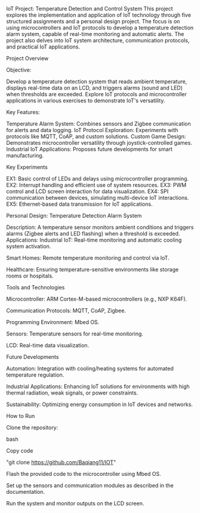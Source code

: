 IoT Project: Temperature Detection and Control System
This project explores the implementation and application of IoT technology through five structured assignments and a personal design project. The focus is on using microcontrollers and IoT protocols to develop a temperature detection alarm system, capable of real-time monitoring and automatic alerts. The project also delves into IoT system architecture, communication protocols, and practical IoT applications.

Project Overview


Objective:

Develop a temperature detection system that reads ambient temperature, displays real-time data on an LCD, and triggers alarms (sound and LED) when thresholds are exceeded.
Explore IoT protocols and microcontroller applications in various exercises to demonstrate IoT's versatility.


Key Features:

Temperature Alarm System: Combines sensors and Zigbee communication for alerts and data logging.
IoT Protocol Exploration: Experiments with protocols like MQTT, CoAP, and custom solutions.
Custom Game Design: Demonstrates microcontroller versatility through joystick-controlled games.
Industrial IoT Applications: Proposes future developments for smart manufacturing.

Key Experiments

EX1: Basic control of LEDs and delays using microcontroller programming.
EX2: Interrupt handling and efficient use of system resources.
EX3: PWM control and LCD screen interaction for data visualization.
EX4: SPI communication between devices, simulating multi-device IoT interactions.
EX5: Ethernet-based data transmission for IoT applications.

Personal Design: Temperature Detection Alarm System

Description: A temperature sensor monitors ambient conditions and triggers alarms (Zigbee alerts and LED flashing) when a threshold is exceeded.
Applications:
Industrial IoT: Real-time monitoring and automatic cooling system activation.

Smart Homes: Remote temperature monitoring and control via IoT.

Healthcare: Ensuring temperature-sensitive environments like storage rooms or hospitals.

Tools and Technologies

Microcontroller: ARM Cortex-M-based microcontrollers (e.g., NXP K64F).

Communication Protocols: MQTT, CoAP, Zigbee.

Programming Environment: Mbed OS.

Sensors: Temperature sensors for real-time monitoring.

LCD: Real-time data visualization.

Future Developments

Automation: Integration with cooling/heating systems for automated temperature regulation.

Industrial Applications: Enhancing IoT solutions for environments with high thermal radiation, weak signals, or power constraints.

Sustainability: Optimizing energy consumption in IoT devices and networks.


How to Run

Clone the repository:

bash

Copy code

"git clone https://github.com/Baqiang11/IOT"

Flash the provided code to the microcontroller using Mbed OS.

Set up the sensors and communication modules as described in the documentation.

Run the system and monitor outputs on the LCD screen.
